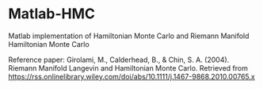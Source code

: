 # Matlab-HMC

Matlab implementation of Hamiltonian Monte Carlo and Riemann Manifold Hamiltonian Monte Carlo

Reference paper: Girolami, M., Calderhead, B., & Chin, S. A. (2004). Riemann Manifold Langevin and Hamiltonian Monte Carlo. Retrieved from https://rss.onlinelibrary.wiley.com/doi/abs/10.1111/j.1467-9868.2010.00765.x
